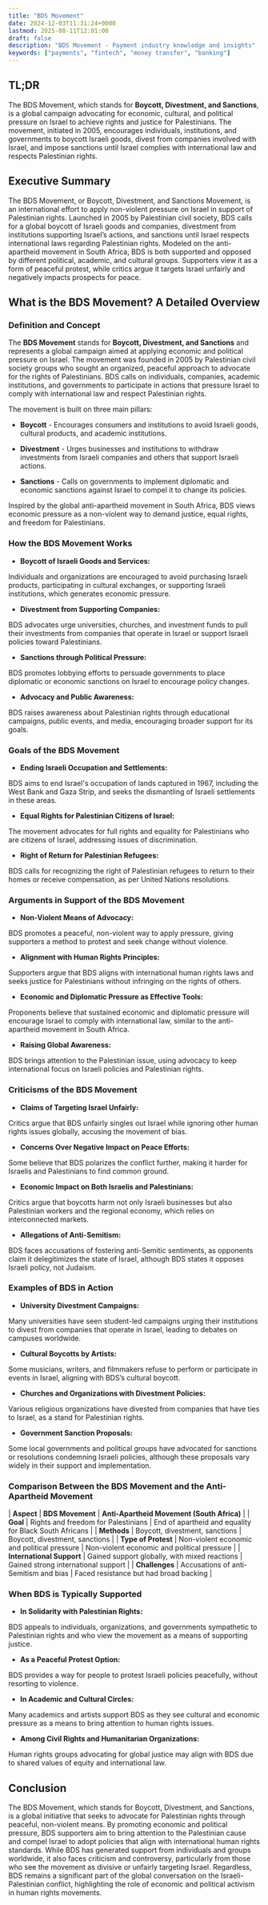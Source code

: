 ```yaml
---
title: "BDS Movement"
date: 2024-12-03T11:31:24+0000
lastmod: 2025-08-11T12:01:00
draft: false
description: "BDS Movement - Payment industry knowledge and insights"
keywords: ["payments", "fintech", "money transfer", "banking"]
---
```


## TL;DR

The BDS Movement, which stands for **Boycott, Divestment, and Sanctions**, is a global campaign advocating for economic, cultural, and political pressure on Israel to achieve rights and justice for Palestinians. The movement, initiated in 2005, encourages individuals, institutions, and governments to boycott Israeli goods, divest from companies involved with Israel, and impose sanctions until Israel complies with international law and respects Palestinian rights.

## Executive Summary

The BDS Movement, or Boycott, Divestment, and Sanctions Movement, is an international effort to apply non-violent pressure on Israel in support of Palestinian rights. Launched in 2005 by Palestinian civil society, BDS calls for a global boycott of Israeli goods and companies, divestment from institutions supporting Israel’s actions, and sanctions until Israel respects international laws regarding Palestinian rights. Modeled on the anti-apartheid movement in South Africa, BDS is both supported and opposed by different political, academic, and cultural groups. Supporters view it as a form of peaceful protest, while critics argue it targets Israel unfairly and negatively impacts prospects for peace.

## What is the BDS Movement? A Detailed Overview

### Definition and Concept

The **BDS Movement** stands for **Boycott, Divestment, and Sanctions** and represents a global campaign aimed at applying economic and political pressure on Israel. The movement was founded in 2005 by Palestinian civil society groups who sought an organized, peaceful approach to advocate for the rights of Palestinians. BDS calls on individuals, companies, academic institutions, and governments to participate in actions that pressure Israel to comply with international law and respect Palestinian rights.

The movement is built on three main pillars:

- **Boycott** - Encourages consumers and institutions to avoid Israeli goods, cultural products, and academic institutions.

- **Divestment** - Urges businesses and institutions to withdraw investments from Israeli companies and others that support Israeli actions.

- **Sanctions** - Calls on governments to implement diplomatic and economic sanctions against Israel to compel it to change its policies.

Inspired by the global anti-apartheid movement in South Africa, BDS views economic pressure as a non-violent way to demand justice, equal rights, and freedom for Palestinians.

### How the BDS Movement Works

- **Boycott of Israeli Goods and Services:**

Individuals and organizations are encouraged to avoid purchasing Israeli products, participating in cultural exchanges, or supporting Israeli institutions, which generates economic pressure.

- **Divestment from Supporting Companies:**

BDS advocates urge universities, churches, and investment funds to pull their investments from companies that operate in Israel or support Israeli policies toward Palestinians.

- **Sanctions through Political Pressure:**

BDS promotes lobbying efforts to persuade governments to place diplomatic or economic sanctions on Israel to encourage policy changes.

- **Advocacy and Public Awareness:**

BDS raises awareness about Palestinian rights through educational campaigns, public events, and media, encouraging broader support for its goals.

### Goals of the BDS Movement

- **Ending Israeli Occupation and Settlements:**

BDS aims to end Israel's occupation of lands captured in 1967, including the West Bank and Gaza Strip, and seeks the dismantling of Israeli settlements in these areas.

- **Equal Rights for Palestinian Citizens of Israel:**

The movement advocates for full rights and equality for Palestinians who are citizens of Israel, addressing issues of discrimination.

- **Right of Return for Palestinian Refugees:**

BDS calls for recognizing the right of Palestinian refugees to return to their homes or receive compensation, as per United Nations resolutions.

### Arguments in Support of the BDS Movement

- **Non-Violent Means of Advocacy:**

BDS promotes a peaceful, non-violent way to apply pressure, giving supporters a method to protest and seek change without violence.

- **Alignment with Human Rights Principles:**

Supporters argue that BDS aligns with international human rights laws and seeks justice for Palestinians without infringing on the rights of others.

- **Economic and Diplomatic Pressure as Effective Tools:**

Proponents believe that sustained economic and diplomatic pressure will encourage Israel to comply with international law, similar to the anti-apartheid movement in South Africa.

- **Raising Global Awareness:**

BDS brings attention to the Palestinian issue, using advocacy to keep international focus on Israeli policies and Palestinian rights.

### Criticisms of the BDS Movement

- **Claims of Targeting Israel Unfairly:**

Critics argue that BDS unfairly singles out Israel while ignoring other human rights issues globally, accusing the movement of bias.

- **Concerns Over Negative Impact on Peace Efforts:**

Some believe that BDS polarizes the conflict further, making it harder for Israelis and Palestinians to find common ground.

- **Economic Impact on Both Israelis and Palestinians:**

Critics argue that boycotts harm not only Israeli businesses but also Palestinian workers and the regional economy, which relies on interconnected markets.

- **Allegations of Anti-Semitism:**

BDS faces accusations of fostering anti-Semitic sentiments, as opponents claim it delegitimizes the state of Israel, although BDS states it opposes Israeli policy, not Judaism.

### Examples of BDS in Action

- **University Divestment Campaigns:**

Many universities have seen student-led campaigns urging their institutions to divest from companies that operate in Israel, leading to debates on campuses worldwide.

- **Cultural Boycotts by Artists:**

Some musicians, writers, and filmmakers refuse to perform or participate in events in Israel, aligning with BDS’s cultural boycott.

- **Churches and Organizations with Divestment Policies:**

Various religious organizations have divested from companies that have ties to Israel, as a stand for Palestinian rights.

- **Government Sanction Proposals:**

Some local governments and political groups have advocated for sanctions or resolutions condemning Israeli policies, although these proposals vary widely in their support and implementation.

### Comparison Between the BDS Movement and the Anti-Apartheid Movement

| ****Aspect**** | ****BDS Movement**** | ****Anti-Apartheid Movement (South Africa)**** |
| **Goal** | Rights and freedom for Palestinians | End of apartheid and equality for Black South Africans |
| **Methods** | Boycott, divestment, sanctions | Boycott, divestment, sanctions |
| **Type of Protest** | Non-violent economic and political pressure | Non-violent economic and political pressure |
| **International Support** | Gained support globally, with mixed reactions | Gained strong international support |
| **Challenges** | Accusations of anti-Semitism and bias | Faced resistance but had broad backing |

### When BDS is Typically Supported

- **In Solidarity with Palestinian Rights:**

BDS appeals to individuals, organizations, and governments sympathetic to Palestinian rights and who view the movement as a means of supporting justice.

- **As a Peaceful Protest Option:**

BDS provides a way for people to protest Israeli policies peacefully, without resorting to violence.

- **In Academic and Cultural Circles:**

Many academics and artists support BDS as they see cultural and economic pressure as a means to bring attention to human rights issues.

- **Among Civil Rights and Humanitarian Organizations:**

Human rights groups advocating for global justice may align with BDS due to shared values of equity and international law.

## Conclusion

The BDS Movement, which stands for Boycott, Divestment, and Sanctions, is a global initiative that seeks to advocate for Palestinian rights through peaceful, non-violent means. By promoting economic and political pressure, BDS supporters aim to bring attention to the Palestinian cause and compel Israel to adopt policies that align with international human rights standards. While BDS has generated support from individuals and groups worldwide, it also faces criticism and controversy, particularly from those who see the movement as divisive or unfairly targeting Israel. Regardless, BDS remains a significant part of the global conversation on the Israeli-Palestinian conflict, highlighting the role of economic and political activism in human rights movements.
